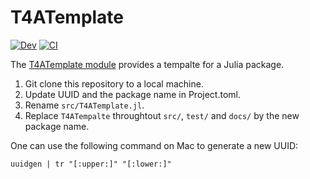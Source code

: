 # T4ATemplate

[![Dev](https://img.shields.io/badge/docs-dev-blue.svg)](https://tensor4all.github.io/T4ATemplate.jl/dev)
[![CI](https://github.com/tensor4all/T4ATemplate.jl/actions/workflows/CI.yml/badge.svg)](https://github.com/tensor4all/T4ATemplate.jl/actions/workflows/CI.yml)

The [T4ATemplate module](https://github.com/tensor4all/T4ATemplate.jl) provides a tempalte for a Julia package.

1. Git clone this repository to a local machine.
2. Update UUID and the package name in Project.toml.
3. Rename `src/T4ATemplate.jl`.
4. Replace `T4ATempalte` throughtout `src/`, `test/` and `docs/` by the new package name.


One can use the following command on Mac to generate a new UUID:

```
uuidgen | tr "[:upper:]" "[:lower:]"
```
